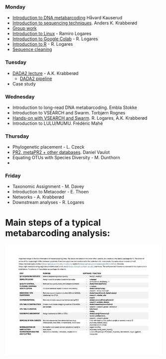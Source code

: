 ### Monday
- [Introduction to DNA metabarcoding](./Lecture_pdfs/Intro%20lecture%20revised.pdf) Håvard Kauserud
- [Introduction to sequencing techniques](../Lectures/Lecture_pdfs/Seq_tech_Krabberod_v25.pdf). Anders K. Krabberød
- [Group work](./Lecture_pdfs/Groups.pdf)
- [Introduction to Linux](../Lectures/Intro.to.unix/) - Ramiro Logares
- [Introduction to Google Colab](../Lectures/Intro.to.colab/) - R. Logares 
- [Introduction to R](../Lectures/intro.to.R/) - R. Logares
- [Sequence cleaning](../Lectures/cutadapt.and.seq.cleaning/)
### Tuesday
- [DADA2 lecture](./Lecture_pdfs/DADA2_lecture_V25.pdf) - A.K. Krabberød
  - [DADA2 pipeline](../Dada2_Pipeline/)
- Case study
### Wednesday
- Introduction to long-read DNA metabarcoding. Embla Stokke
- Introduction to VSEARCH and Swarm. Torbjørn Rognes
- [Hands-on with VSEARCH and Swarm](https://github.com/krabberod/BIO9905MERG1_V25_vsearch_colab/blob/main/vsearch_swarm_pipeline_2025.ipynb). R. Logares, A.K. Krabberød
- Introduction to LULU/MUMU. Frédéric Mahé
### Thursday
- Phylogenetic placement - L. Czeck
- [PR2, metaPR2 + other databases](./Lecture_pdfs/2025-04-10%20PR2-UiO%20course.pdf). Daniel Vaulot
- Equating OTUs with Species Diversity - M. Dunthorn
- 
### Friday
- Taxonomic Assignment - M. Davey
- Introduction to Metacoder - E. Thoen
- Networks - A. Krabberød
- Downstream analyses - R. Logares

# Main steps of a typical metabarcoding analysis:

![](./Lecture_pdfs/bioinfo_steps.png)  